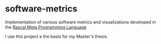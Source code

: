 software-metrics
================

Implementation of various software metrics and visualizations developed in the 
[Rascal Meta Programming Language](http://www.rascal-mpl.org/)

I use this project a the basis for my Master's thesis.
